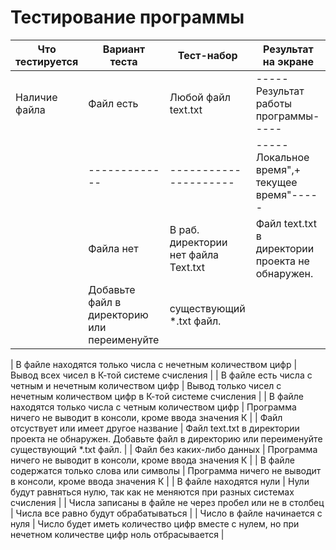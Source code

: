 # Тестирование программы
|Что тестируется|Вариант теста| Тест-набор          | Результат на экране|
|---------------|-------------|---------------------|--------------------|
|Наличие файла  |Файл есть    | Любой файл text.txt | -----Результат работы программы-----         |
|               |-------------|---------------------|   -----Локальное время",+ текущее время"----- |
|               |Файла нет    | В раб. директории нет файла Text.txt | Файл text.txt в директории проекта не обнаружен.
                                                                     |  Добавьте файл в директорию или переименуйте| существующий *.txt файл.









| В файле находятся только числа с нечетным количеством цифр    | Вывод всех чисел в К-той системе счисления   | 
| В файле есть числа с четным и нечетным количеством цифр    | Вывод только чисел с нечетным количеством цифр в К-той системе счисления | 
| В файле находятся только числа с четным количеством цифр  | Программа ничего не выводит в консоли, кроме ввода значения К         | 
| Файл отсуствует или имеет другое название | Файл text.txt в директории проекта не обнаружен. Добавьте файл в директорию или переименуйте существующий *.txt файл. |
| Файл без каких-либо данных | Программа ничего не выводит в консоли, кроме ввода значения К |
| В файле содержатся только слова или символы | Программа ничего не выводит в консоли, кроме ввода значения К |
| В файле находятся нули | Нули будут равняться нулю, так как не меняются при разных системах счисления |
| Числа записаны в файле не через пробел или не в столбец | Числа все равно будут обрабатываться |
| Число в файле начинается с нуля | Число будет иметь количество цифр вместе с нулем, но при нечетном количестве цифр ноль отбрасывается |
